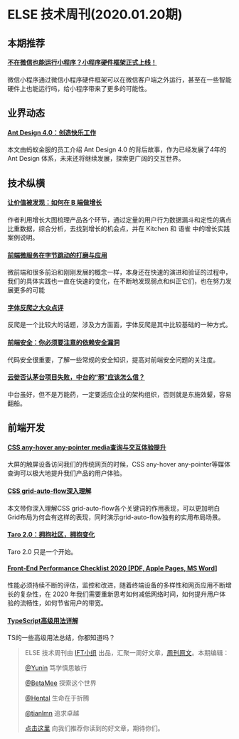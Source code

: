 # ELSE 技术周刊(2020.01.20期)

## 本期推荐
#### [不在微信也能运行小程序？小程序硬件框架正式上线！](https://mp.weixin.qq.com/s/HZ5ixmfKc_o5oyvXc0JQKw)

微信小程序通过微信小程序硬件框架可以在微信客户端之外运行，甚至在一些智能硬件上也能运行吗，给小程序带来了更多的可能性。

## 业界动态

#### [Ant Design 4.0：创造快乐工作](https://mp.weixin.qq.com/s/1HT7VYGWOwPvTKPFee1fVQ)

本文由蚂蚁金服的员工介绍 Ant Design 4.0 的背后故事，作为已经发展了4年的Ant Design 体系，未来还将继续发展，探索更广阔的交互世界。

## 技术纵横
#### [让价值被发现：如何在 B 端做增长](https://zhuanlan.zhihu.com/p/103093131)

作者利用增长大图梳理产品各个环节，通过定量的用户行为数据漏斗和定性的痛点比重数据，综合分析，去找到增长的机会点，并在 Kitchen 和 语雀 中的增长实践案例说明。
#### [前端微服务在字节跳动的打磨与应用](https://juejin.im/post/5e17f064e51d45315d648b95#heading-1)

微前端和很多前沿和刚刚发展的概念一样，本身还在快速的演进和验证的过程中，我们的具体实践也一直在快速的变化，在不断地发现弱点和纠正它们，也在努力发展更多的可能


#### [字体反爬之大众点评](https://cloud.tencent.com/developer/article/1575828)

反爬是一个比较大的话题，涉及方方面面，字体反爬是其中比较基础的一种方式。
#### [前端安全：你必须要注意的依赖安全漏洞](https://mp.weixin.qq.com/s/_8QHqXkTM-zYh2KewzjzTA)

代码安全很重要，了解一些常规的安全知识，提高对前端安全问题的关注度。
#### [云徙否认茅台项目失败，中台的“邪”应该怎么信？](https://mp.weixin.qq.com/s/DQI7CmRF_xSQivJqUvwOqw)

中台虽好，但不是万能药，一定要适应企业的架构组织，否则就是东施效颦，容易翻船。

## 前端开发
#### [CSS any-hover any-pointer media查询与交互体验提升](https://www.zhangxinxu.com/wordpress/2020/01/css-any-hover-media/)
大屏的触屏设备访问我们的传统网页的时候，CSS any-hover any-pointer等媒体查询可以极大地提升我们产品的用户体验。
#### [CSS grid-auto-flow深入理解](https://www.zhangxinxu.com/wordpress/2020/01/css-grid-auto-flow/)
本文带你深入理解CSS grid-auto-flow各个关键词的作用表现，可以更加明白Grid布局为何会有这样的表现，同时演示grid-auto-flow独有的实用布局场景。
#### [Taro 2.0：拥抱社区，拥抱变化](https://aotu.io/notes/2020/01/08/taro-2-0/index.html)
Taro 2.0 只是一个开始。
#### [Front-End Performance Checklist 2020 [PDF, Apple Pages, MS Word]](https://www.smashingmagazine.com/2020/01/front-end-performance-checklist-2020-pdf-pages/)

性能必须持续不断的评估，监控和改进，随着终端设备的多样性和网页应用不断增长的复杂性，在 2020 年我们需要重新思考如何减低网络时间，如何提升用户体验的流畅性，如何节省用户的带宽。
#### [TypeScript高级用法详解](https://segmentfault.com/a/1190000021306031)

TS的一些高级用法总结，你都知道吗？

> ELSE 技术周刊由 [IFT小组](https://github.com/CtripFE) 出品，汇聚一周好文章，[周刊原文](https://zhuanlan.zhihu.com/p/103595893)。本期编辑：
>
> [@Yunin](https://github.com/Yunin) 笃学慎思敏行
>
> [@BetaMee](https://github.com/BetaMee) 探索这个世界
>
> [@Hental](https://github.com/Hental) 生命在于折腾
>
> [@tianlmn](https://github.com/tianlmn) 追求卓越
>
> [点击这里](https://github.com/CtripFE/fe-weekly/issues) 向我们推荐你读到的好文章，期待你们。
